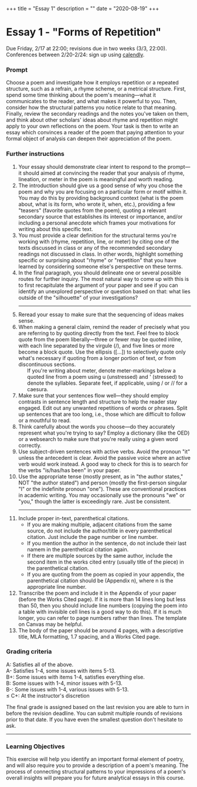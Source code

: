 +++
title = "Essay 1"
description = ""
date = "2020-08-19"
+++

<div class="essay">

# Essay 1 - "Forms of Repetition"

Due Friday, 2/17 at 22:00; revisions due in two weeks (3/3, 22:00). Conferences between 2/20-2/24: sign up using [calendly](http://calendly.com/dp625).

### Prompt

Choose a poem and investigate how it employs repetition or a repeated structure, such as a refrain, a rhyme scheme, or a metrical structure. First, spend some time thinking about the poem's meaning—what it communicates to the reader,  and what makes it powerful to you. Then, consider how the structural patterns you notice relate to that meaning. Finally, review the secondary readings and the notes you've taken on them, and think about other scholars' ideas about rhyme and repetition might apply to your own reflections on the poem. Your task is then to write an essay which convinces a reader of the poem that paying attention to your formal object of analysis can deepen their appreciation of the poem. 

### Further instructions

<ol style="margin-left:10px">
<li> Your essay should demonstrate clear intent to respond to the prompt—it should aimed at convincing the reader that your analysis of rhyme, lineation, or meter in the poem is meaningful and worth reading.
<li> The introduction should give us a good sense of why you chose the poem and why you are focusing on a particular form or motif within it. You may do this by providing background context (what is the poem about, what is its form, who wrote it, when, etc.), providing a few "teasers" (favorite quotes from the poem), quoting a relevant secondary source that establishes its interest or importance, and/or including a personal anecdote which frames your motivations for writing about this specific text.
<li> You must provide a clear definition for the structural terms you're working with (rhyme, repetition, line, or meter) by citing one of the texts discussed in class or any of the recommended secondary readings not discussed in class. In other words, highlight something specific or surprising about "rhyme" or "repetition" that you have learned by considering someone else's perspective on these terms.</li>
<li> In the final paragraph, you should delineate one or several possible routes for further inquiry. The most natural way to come up with this is to first recapitulate the argument of your paper and see if you can identify an unexplored perspective or question based on that: what lies outside of the "silhouette" of your investigations?
<hr>
<li> Reread your essay to make sure that the sequencing of ideas makes sense.
<li> When making a general claim, remind the reader of precisely what you are referring to by quoting directly from the text. Feel free to block quote from the poem liberally—three or fewer may be quoted inline, with each line separated by the virgule (/), and five lines or more become a block quote. Use the ellipsis ([...]) to selectively quote only what's necessary if quoting from a longer portion of text, or from discontinuous sections.
<ul> If you're writing about meter, denote meter-markings below a quoted line from a poem using u (unstressed) and ' (stressed) to denote the syllables. Separate feet, if applicable, using / or // for a caesura.</ul>
<li> Make sure that your sentences flow well—they should employ contrasts in sentence length and structure to help the reader stay engaged. Edit out any unwanted repetitions of words or phrases. Split up sentences that are too long, i.e., those which are difficult to follow or a mouthful to read.
<li> Think carefully about the words you choose—do they accurately represent what you're trying to say? Employ a dictionary (like the OED) or a websearch to make sure that you're really using a given word correctly.
<li> Use subject-driven sentences with active verbs. Avoid the pronoun "it" unless the antecedent is clear. Avoid the passive voice where an active verb would work instead. A good way to check for this is to search for the verbs "is/has/has been" in your paper.</u>
<li> Use the appropriate tense (mostly present, as in "the author states," NOT "the author stated") and person (mostly the first-person singular "I" or the indefinite pronoun "one"). These are conventional practices in academic writing. You may occasionally use the pronouns "we" or "you," though the latter is exceedingly rare. Just be consistent.
	<hr>
<li> Include proper in-text, parenthetical citations.
	<ul><li>If you are making multiple, adjacent citations from the same source, do not include the author/title in every parenthetical citation. Just include the page number or line number.
	<li> If you mention the author in the sentence, do not include their last namem in the parenthetical citation again.
	<li> If there are multiple sources by the same author, include the second item in the works cited entry (usually title of the piece) in the parenthetical citation.</li>
<li> If you are quoting from the poem as copied in your appendix, the parenthetical citation should be (Appendix n), where n is the appropriate line number.</li></ul>
<li> Transcribe the poem and include it in the Appendix of your paper (before the Works Cited page). If it is more than 14 lines long but less than 50, then you should include line numbers (copying the poem into a table with invisible cell lines is a good way to do this). If it is much longer, you can refer to page numbers rather than lines. The template on Canvas may be helpful.
<li> The body of the paper should be around 4 pages, with a descriptive title, MLA formatting, 1.7 spacing, and a Works Cited page.
</ol>

### Grading criteria

A: Satisfies all of the above.  
A- Satisfies 1-4, some issues with items 5-13.  
B+: Some issues with items 1-4, satisfies everything else.  
B:  Some issues with 1-4, minor issues with 5-13.  
B-: Some issues with 1-4, various issues with 5-13.  
≤ C+: At the instructor's discretion

The final grade is assigned based on the last revision you are able to turn in before the revision deadline. You can submit multiple rounds of revisions prior to that date. If you have even the smallest question don't hesitate to ask.

<hr>

### Learning Objectives
This exercise will help you identify an important formal element of poetry, and will also require you to provide a description of a poem's meaning. The process of connecting structural patterns to your impressions of a poem's overall insights will prepare you for future analytical essays in this course.

</div>

